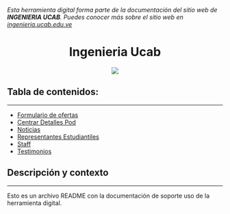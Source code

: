 *Esta herramienta digital forma parte de la documentación del sitio web de **INGENIERIA UCAB**. Puedes conocer más sobre el sitio web en [ingenieria.ucab.edu.ve](https://ingenieria.ucab.edu.ve/)*

<h1 align="center"> Ingenieria Ucab</h1>
<p align="center"><img src="https://ingenieria.ucab.edu.ve/informatica/wp-content/uploads/sites/4/2021/12/ucab-emblem-ing-02.png"/></p> 

## Tabla de contenidos:
---

- [Formulario de ofertas](docs/formulario-de-oferta.md)
- [Centrar Detalles Pod](docs/pod-centrar-detalles-pod.md)
- [Noticias](docs/pod-noticias.md)
- [Representantes Estudiantiles](docs/pod-rep-estudiantiles.md)
- [Staff](docs/pod-staff.md)
- [Testimonios](docs/pod-testimonios.md)

## Descripción y contexto
---
Esto es un archivo README con la documentación de soporte uso de la herramienta digital. 
